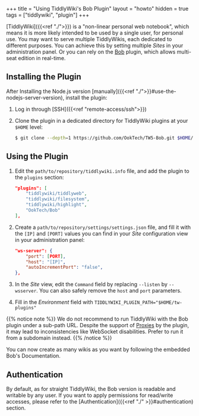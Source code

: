 +++
title = "Using TiddlyWiki's Bob Plugin"
layout = "howto"
hidden = true
tags = ["tiddlywiki", "plugin"]
+++

[TiddlyWiki]({{<ref "./">}}) is a "non-linear personal web notebook", which means it is more likely intended to be used by a single user, for personal use. You may want to serve multiple TiddlyWikis, each dedicated to different purposes. You can achieve this by setting multiple *Sites* in your administration panel. Or you can rely on the [Bob](https://github.com/OokTech/TW5-Bob) plugin, which allows multi-seat edition in real-time.

## Installing the Plugin

After Installing the Node.js version [manually]({{<ref "./">}}#use-the-nodejs-server-version), install the plugin:

1. Log in through [SSH]({{<ref "remote-access/ssh">}})

2. Clone the plugin in a dedicated directory for TiddlyWiki plugins at your `$HOME` level:

    ```sh
    $ git clone --depth=1 https://github.com/OokTech/TW5-Bob.git $HOME/tw-plugins/OokTech/Bob
    ```

## Using the Plugin

1. Edit the `path/to/repository/tiddlywiki.info` file, and add the plugin to the `plugins` section:

    ```json
    "plugins": [
        "tiddlywiki/tiddlyweb",
        "tiddlywiki/filesystem",
        "tiddlywiki/highlight",
        "OokTech/Bob"
    ],
    ```

2. Create a `path/to/repository/settings/settings.json` file, and fill it with the `[IP]` and `[PORT]` values you can find in your *Site* configuration view in your administration panel:

    ```json
    "ws-server": {
        "port": [PORT],
        "host": "[IP]",
        "autoIncrementPort": "false",
    },
    ```

3. In the *Site* view, edit the `Command` field by replacing `--listen` by `--wsserver`. You can also safely remove the `host` and `port` parameters.

4. Fill in the *Environment* field with `TIDDLYWIKI_PLUGIN_PATH="$HOME/tw-plugins"`

{{% notice note %}}
We do not recommend to run TiddlyWiki with the Bob plugin under a sub-path URL. Despite the support of [Proxies](https://github.com/OokTech/TW5-Bob/blob/master/Documentation/Using%20Proxies.tid) by the plugin, it may lead to inconsistencies like WebSocket disabilities. Prefer to run it from a subdomain instead.
{{% /notice %}}

You can now create as many wikis as you want by following the embedded Bob's Documentation.

## Authentication

By default, as for straight TiddlyWiki, the Bob version is readable and writable by any user. If you want to apply permissions for read/write accesses, please refer to the [Authentication]({{<ref "./" >}}#authentication) section.
